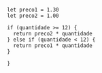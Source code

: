 ```function calculaPrecoTotal(quantidade) {
  let preco1 = 1.30
  let preco2 = 1.00
  
  if (quantidade >= 12) {
    return preco2 * quantidade
  } else if (quantidade < 12) {
    return preco1 * quantidade
  }
  
  }